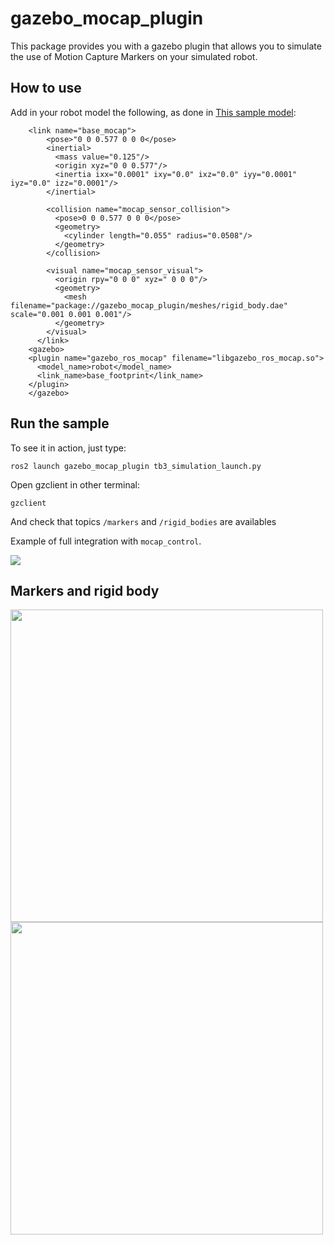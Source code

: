 
# gazebo_mocap_plugin

This package provides you with a gazebo plugin that allows you to simulate the use of Motion Capture Markers on your simulated robot.

## How to use

Add in your robot model the following, as done in [This sample model](https://github.com/MOCAP4ROS2-Project/mocap4ros2_gazebo/blob/main/models/waffle.model):

```
    <link name="base_mocap">
        <pose>"0 0 0.577 0 0 0</pose>
        <inertial>
          <mass value="0.125"/>
          <origin xyz="0 0 0.577"/>
          <inertia ixx="0.0001" ixy="0.0" ixz="0.0" iyy="0.0001" iyz="0.0" izz="0.0001"/>
        </inertial>

        <collision name="mocap_sensor_collision">
          <pose>0 0 0.577 0 0 0</pose>
          <geometry>
            <cylinder length="0.055" radius="0.0508"/>
          </geometry>
        </collision>

        <visual name="mocap_sensor_visual">
          <origin rpy="0 0 0" xyz=" 0 0 0"/>
          <geometry>
            <mesh filename="package://gazebo_mocap_plugin/meshes/rigid_body.dae" scale="0.001 0.001 0.001"/>
          </geometry>
        </visual>
      </link>
    <gazebo>
    <plugin name="gazebo_ros_mocap" filename="libgazebo_ros_mocap.so">
      <model_name>robot</model_name>
      <link_name>base_footprint</link_name>
    </plugin>
    </gazebo>
```

## Run the sample

To see it in action, just type:

```
ros2 launch gazebo_mocap_plugin tb3_simulation_launch.py
```

Open gzclient in other terminal:

```
gzclient
```

And check that topics `/markers` and `/rigid_bodies` are availables


Example of full integration with `mocap_control`.

[![](https://img.youtube.com/vi/i9U_T0Ti6Oo/0.jpg)](https://www.youtube.com/watch?v=i9U_T0Ti6Oo&feature=youtu.be "Click to play on You Tube")


## Markers and rigid body
<img src="https://user-images.githubusercontent.com/3810011/178335627-080f8d5a-7b6f-40d2-8038-caf73e7cf8d9.png" width="500">
<img src="https://user-images.githubusercontent.com/3810011/178335622-02e126f7-ec96-41a0-9936-38af589c5a2d.png" width="500">
